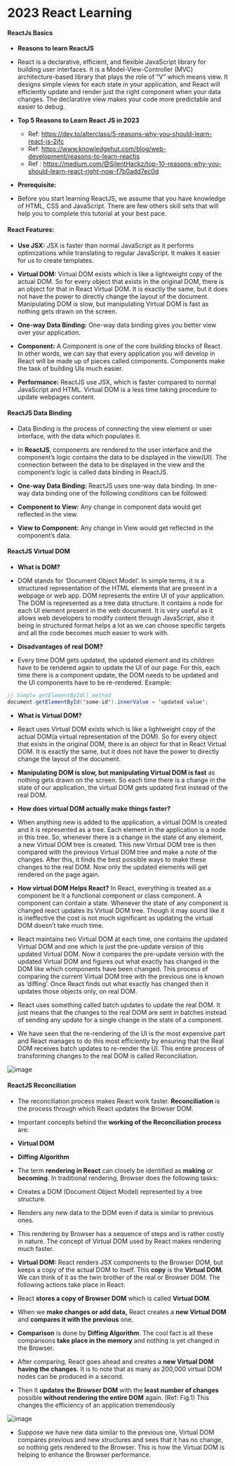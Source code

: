 # 2023 React Learning

#### ReactJs Basics 

* **Reasons to learn ReactJS**
* React is a declarative, efficient, and flexible JavaScript library for building user interfaces. It is a Model-View-Controller (MVC) architecture-based library that plays the role of “V” which means view. It designs simple views for each state in your application, and React will efficiently update and render just the right component when your data changes. The declarative view makes your code more predictable and easier to debug.

* **Top 5 Reasons to Learn React JS in 2023**
  * Ref: https://dev.to/alterclass/5-reasons-why-you-should-learn-react-js-2jfc
  * Ref: https://www.knowledgehut.com/blog/web-development/reasons-to-learn-reactjs
  * Ref : https://medium.com/@SilentHackz/top-10-reasons-why-you-should-learn-react-right-now-f7b0add7ec0d
* **Prerequisite:**
* Before you start learning ReactJS, we assume that you have knowledge of HTML, CSS and JavaScript. There are few others skill sets that will help you to complete this tutorial at your best pace.

####  **React Features:**

* **Use JSX:** JSX is faster than normal JavaScript as it performs optimizations while translating to regular JavaScript. It makes it easier for us to create templates.

* **Virtual DOM:** Virtual DOM exists which is like a lightweight copy of the actual DOM. So for every object that exists in the original DOM, there is an object for that in React Virtual DOM. It is exactly the same, but it does not have the power to directly change the layout of the document. Manipulating DOM is slow, but manipulating Virtual DOM is fast as nothing gets drawn on the screen.

* **One-way Data Binding:** One-way data binding gives you better view over your application.

* **Component:** A Component is one of the core building blocks of React. In other words, we can say that every application you will develop in React will be made up of pieces called components. Components make the task of building UIs much easier.

* **Performance:** ReactJS use JSX, which is faster compared to normal JavaScript and HTML. Virtual DOM is a less time taking procedure to update webpages content.

#### ReactJS Data Binding

* Data Binding is the process of connecting the view element or user interface, with the data which populates it.

* In **ReactJS**, components are rendered to the user interface and the component’s logic contains the data to be displayed in the view(UI). The connection between the data to be displayed in the view and the component’s logic is called data binding in ReactJS.

* **One-way Data Binding:** ReactJS uses one-way data binding. In one-way data binding one of the following conditions can be followed:

* **Component to View:** Any change in component data would get reflected in the view.
* **View to Component:** Any change in View would get reflected in the component’s data.

#### ReactJS Virtual DOM

* **What is DOM?**
* DOM stands for ‘Document Object Model’. In simple terms, it is a structured representation of the HTML elements that are present in a webpage or web app. DOM represents the entire UI of your application. The DOM is represented as a tree data structure. It contains a node for each UI element present in the web document. It is very useful as it allows web developers to modify content through JavaScript, also it being in structured format helps a lot as we can choose specific targets and all the code becomes much easier to work with.

* **Disadvantages of real DOM?**
* Every time DOM gets updated, the updated element and its children have to be rendered again to update the UI of our page. For this, each time there is a component update, the DOM needs to be updated and the UI components have to be re-rendered.
Example: 
```java
// Simple getElementById() method
document.getElementById('some-id').innerValue = 'updated value';
```
* **What is Virtual DOM?**
* React uses Virtual DOM exists which is like a lightweight copy of the actual DOM(a virtual representation of the DOM). So for every object that exists in the original DOM, there is an object for that in React Virtual DOM. It is exactly the same, but it does not have the power to directly change the layout of the document. 

* **Manipulating DOM is slow, but manipulating Virtual DOM is fast** as nothing gets drawn on the screen. So each time there is a change in the state of our application, the virtual DOM gets updated first instead of the real DOM. 

* **How does virtual DOM actually make things faster?**
* When anything new is added to the application, a virtual DOM is created and it is represented as a tree. Each element in the application is a node in this tree. So, whenever there is a change in the state of any element, a new Virtual DOM tree is created. This new Virtual DOM tree is then compared with the previous Virtual DOM tree and make a note of the changes. After this, it finds the best possible ways to make these changes to the real DOM. Now only the updated elements will get rendered on the page again.

* **How virtual DOM Helps React?**
In React, everything is treated as a component be it a functional component or class component. A component can contain a state. Whenever the state of any component is changed react updates its Virtual DOM tree. Though it may sound like it is ineffective the cost is not much significant as updating the virtual DOM doesn’t take much time. 

* React maintains two Virtual DOM at each time, one contains the updated Virtual DOM and one which is just the pre-update version of this updated Virtual DOM. Now it compares the pre-update version with the updated Virtual DOM and figures out what exactly has changed in the DOM like which components have been changed. This process of comparing the current Virtual DOM tree with the previous one is known as ‘diffing’. Once React finds out what exactly has changed then it updates those objects only, on real DOM. 

* React uses something called batch updates to update the real DOM. It just means that the changes to the real DOM are sent in batches instead of sending any update for a single change in the state of a component. 

* We have seen that the re-rendering of the UI is the most expensive part and React manages to do this most efficiently by ensuring that the Real DOM receives batch updates to re-render the UI. This entire process of transforming changes to the real DOM is called Reconciliation.

![image](https://github.com/veerrajukakarla434/2025-Front-End-Technology-Stack-Pilot-Project/assets/40323661/d6f1104e-1ca0-43cc-967d-8b35e0b33507)

#### ReactJS Reconciliation

* The reconciliation process makes React work faster. **Reconciliation** is the process through which React updates the Browser DOM.

* Important concepts behind the **working of the Reconciliation process** are:

* **Virtual DOM**  
* **Diffing Algorithm**

* The term **rendering in React** can closely be identified as **making** or **becoming**. In traditional rendering, Browser does the following tasks:

* Creates a DOM (Document Object Model) represented by a tree structure.
* Renders any new data to the DOM even if data is similar to previous ones.
* This rendering by Browser has a sequence of steps and is rather costly in nature. The concept of Virtual DOM used by React makes rendering much faster.

* **Virtual DOM:** React renders JSX components to the Browser DOM, but keeps a copy of the actual DOM to itself. This **copy** is the **Virtual DOM**. We can think of it as the twin brother of the real or Browser DOM. The following actions take place in React:

* React **stores a copy of Browser DOM** which is called **Virtual DOM**.
* When we **make changes or add data,** React creates a **new Virtual DOM** and **compares it with the previous** one.
* **Comparison** is done by **Diffing Algorithm**. The cool fact is all these comparisons **take place in the memory** and nothing is yet changed in the Browser.
* After comparing, React goes ahead and creates a **new Virtual DOM having the changes.** It is to note that as many as 200,000 virtual DOM nodes can be produced in a second.
* Then it **updates the Browser DOM** with the **least number of changes** possible **without rendering the entire DOM** again. (Ref: Fig.1) This changes the efficiency of an application tremendously

![image](https://github.com/veerrajukakarla434/2025-Front-End-Technology-Stack-Pilot-Project/assets/40323661/5eef820c-ea8b-4616-816b-469e752f1c8c)


* Suppose we have new data similar to the previous one, Virtual DOM compares previous and new structures and sees that it has no change, so nothing gets rendered to the Browser. This is how the Virtual DOM is helping to enhance the Browser performance.

